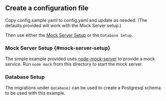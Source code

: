 ## Create a configuration file

Copy config.sample.yaml to config.yaml and update as needed. (The defaults provided will work with the Mock Server setup.)

Then use either the [Mock Server Setup](#mock-server-setup) or the `Database Setup`.

### Mock Server Setup {#mock-server-setup}

The simple example provided uses [node-mock-server](https://www.npmjs.com/package/node-mock-server) to provide a mock service. Run `node mock` from this directory
to start the mock server.

### Database Setup

The migrations under `database/` can be used to create a Postgresql schema to
be used with this example.
